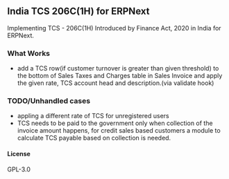 ## India TCS 206C(1H) for ERPNext

Implementing TCS - 206C(1H) Introduced by Finance Act, 2020 in India for ERPNext.


### What Works
- add a TCS row(if customer turnover is greater than given threshold) to the bottom of Sales Taxes and Charges table in Sales Invoice and apply the given rate, TCS account head and description.(via validate hook)


### TODO/Unhandled cases
- appling a different rate of TCS for unregistered users
- TCS needs to be paid to the government only when collection of the invoice amount happens, for credit sales based customers a module to calculate TCS payable based on collection is needed.


#### License

GPL-3.0